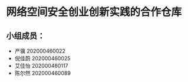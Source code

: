# 网络空间安全创业创新实践的合作仓库

## 小组成员：
- 严骥 202000460022
- 倪佳蔚 202000460025
- 艾佳怡 202000460117
- 陈尔然 202000460089
